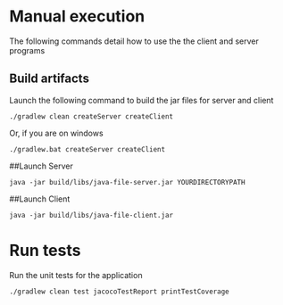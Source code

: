 # Manual execution
The following commands detail how to use the the client and server programs

## Build artifacts
Launch the following command to build the jar files for server and client

```
./gradlew clean createServer createClient
```
Or, if you are on windows
```
./gradlew.bat createServer createClient
```


##Launch Server
```
java -jar build/libs/java-file-server.jar YOURDIRECTORYPATH
```

##Launch Client
```
java -jar build/libs/java-file-client.jar
```

# Run tests
Run the unit tests for the application

```
./gradlew clean test jacocoTestReport printTestCoverage
```

